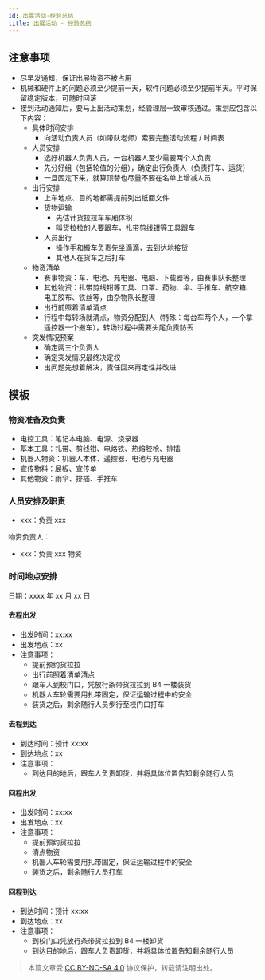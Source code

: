 ```yaml
---
id: 出展活动-经验总结
title: 出展活动 - 经验总结
---
```



## 注意事项

- 尽早发通知，保证出展物资不被占用
- 机械和硬件上的问题必须至少提前一天，软件问题必须至少提前半天。平时保留稳定版本，可随时回滚
- 接到活动通知后，要马上出活动策划，经管理层一致审核通过。策划应包含以下内容：
  - 具体时间安排
    - 向活动负责人员（如带队老师）索要完整活动流程 / 时间表
  - 人员安排
    - 选好机器人负责人员，一台机器人至少需要两个人负责
    - 先分好组（包括轮值的分组），确定出行负责人（负责打车、运货）
    - 一旦固定下来，就算顶替也尽量不要在名单上增减人员
  - 出行安排
    - 上车地点、目的地都需提前列出纸面文件
    - 货物运输
      - 先估计货拉拉车车厢体积
      - 叫货拉拉的人要跟车，扎带剪线钳等工具跟车
    - 人员出行
      - 操作手和搬车负责先坐滴滴，去到达地接货
      - 其他人在货车之后打车
  - 物资清单
    - 赛事物资：车、电池、充电器、电脑、下载器等，由赛事队长整理
    - 其他物资：扎带剪线钳等工具、口罩、药物、伞、手推车、航空箱、电工胶布、铁丝等，由杂物队长整理
    - 出行前照着清单清点
    - 行程中每转场就清点，物资分配到人（特殊：每台车两个人，一个拿遥控器一个搬车），转场过程中需要头尾负责防丢
  - 突发情况预案
    - 确定两三个负责人
    - 确定突发情况最终决定权
    - 出问题先想着解决，责任回来再定性并改进

## 模板

### 物资准备及负责

- 电控工具：笔记本电脑、电源、烧录器
- 基本工具：扎带、剪线钳、电烙铁、热熔胶枪、排插
- 机器人物资：机器人本体、遥控器、电池与充电器
- 宣传物料：展板、宣传单
- 其他物资：雨伞、排插、手推车

### 人员安排及职责

- xxx：负责 xxx

物资负责人：

- xxx：负责 xxx 物资

### 时间地点安排

日期：xxxx 年 xx 月 xx 日

#### 去程出发

- 出发时间：xx:xx
- 出发地点：xx
- 注意事项：
  - 提前预约货拉拉
  - 出行前照着清单清点
  - 跟车人到校门口，凭放行条带货拉拉到 B4 一楼装货
  - 机器人车轮需要用扎带固定，保证运输过程中的安全
  - 装货之后，剩余随行人员步行至校门口打车

#### 去程到达

- 到达时间：预计 xx:xx
- 到达地点：xx
- 注意事项：
  - 到达目的地后，跟车人负责卸货，并将具体位置告知剩余随行人员

#### 回程出发

- 出发时间：xx:xx
- 出发地点：xx
- 注意事项：
  - 提前预约货拉拉
  - 清点物资
  - 机器人车轮需要用扎带固定，保证运输过程中的安全
  - 装货之后，剩余随行人员打车

#### 回程到达

- 到达时间：预计 xx:xx
- 到达地点：xx
- 注意事项：
  - 到校门口凭放行条带货拉拉到 B4 一楼卸货
  - 到达目的地后，跟车人负责卸货，并将具体位置告知剩余随行人员



> 本篇文章受 [CC BY-NC-SA 4.0](https://creativecommons.org/licenses/by/4.0/deed.zh) 协议保护，转载请注明出处。
